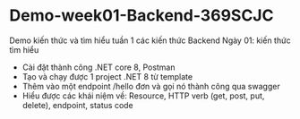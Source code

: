 # Demo-week01-Backend-369SCJC
Demo kiến thức và tìm hiểu tuần 1 các kiến thức Backend 
Ngày 01: kiến thức tìm hiểu
+ Cài đặt thành công .NET core 8, Postman
+ Tạo và chạy được 1 project .NET 8 từ template
+ Thêm vào một endpoint /hello đơn và gọi nó thành công qua swagger
+ Hiểu được các khái niệm về: Resource, HTTP verb (get, post, put, delete), endpoint, status code

